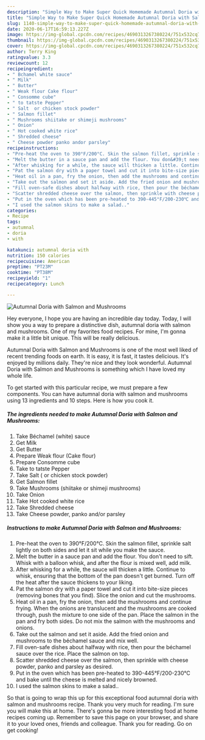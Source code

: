 ```yaml
---
description: "Simple Way to Make Super Quick Homemade Autumnal Doria with Salmon and Mushrooms"
title: "Simple Way to Make Super Quick Homemade Autumnal Doria with Salmon and Mushrooms"
slug: 1140-simple-way-to-make-super-quick-homemade-autumnal-doria-with-salmon-and-mushrooms
date: 2020-06-17T16:59:13.227Z
image: https://img-global.cpcdn.com/recipes/4690313267380224/751x532cq70/autumnal-doria-with-salmon-and-mushrooms-recipe-main-photo.jpg
thumbnail: https://img-global.cpcdn.com/recipes/4690313267380224/751x532cq70/autumnal-doria-with-salmon-and-mushrooms-recipe-main-photo.jpg
cover: https://img-global.cpcdn.com/recipes/4690313267380224/751x532cq70/autumnal-doria-with-salmon-and-mushrooms-recipe-main-photo.jpg
author: Terry King
ratingvalue: 3.3
reviewcount: 12
recipeingredient:
- " Bchamel white sauce"
- " Milk"
- " Butter"
- " Weak flour Cake flour"
- " Consomme cube"
- " to tatste Pepper"
- " Salt  or chicken stock powder"
- " Salmon fillet"
- " Mushrooms shiitake or shimeji mushrooms"
- " Onion"
- " Hot cooked white rice"
- " Shredded cheese"
- " Cheese powder panko andor parsley"
recipeinstructions:
- "Pre-heat the oven to 390°F/200°C. Skin the salmon fillet, sprinkle salt lightly on both sides and let it sit while you make the sauce."
- "Melt the butter in a sauce pan and add the flour. You don&#39;t need to sift. Whisk with a balloon whisk, and after the flour is mixed well, add milk."
- "After whisking for a while, the sauce will thicken a little. Continue to whisk, ensuring that the bottom of the pan doesn&#39;t get burned. Turn off the heat after the sauce thickens to your liking."
- "Pat the salmon dry with a paper towel and cut it into bite-size pieces (removing bones that you find). Slice the onion and cut the mushrooms."
- "Heat oil in a pan, fry the onion, then add the mushrooms and continue frying. When the onions are translucent and the mushrooms are cooked through, push the mixture to one side of the pan. Place the salmon in the pan and fry both sides. Do not mix the salmon with the mushrooms and onions."
- "Take out the salmon and set it aside. Add the fried onion and mushrooms to the béchamel sauce and mix well."
- "Fill oven-safe dishes about halfway with rice, then pour the béchamel sauce over the rice. Place the salmon on top."
- "Scatter shredded cheese over the salmon, then sprinkle with cheese powder, panko and parsley as desired."
- "Put in the oven which has been pre-heated to 390-445°F/200-230℃ and bake until the cheese is melted and nicely browned."
- "I used the salmon skins to make a salad.."
categories:
- Recipe
tags:
- autumnal
- doria
- with

katakunci: autumnal doria with 
nutrition: 150 calories
recipecuisine: American
preptime: "PT23M"
cooktime: "PT38M"
recipeyield: "1"
recipecategory: Lunch

---
```



![Autumnal Doria with Salmon and Mushrooms](https://img-global.cpcdn.com/recipes/4690313267380224/751x532cq70/autumnal-doria-with-salmon-and-mushrooms-recipe-main-photo.jpg)

Hey everyone, I hope you are having an incredible day today. Today, I will show you a way to prepare a distinctive dish, autumnal doria with salmon and mushrooms. One of my favorites food recipes. For mine, I'm gonna make it a little bit unique. This will be really delicious.

Autumnal Doria with Salmon and Mushrooms is one of the most well liked of recent trending foods on earth. It is easy, it is fast, it tastes delicious. It's enjoyed by millions daily. They're nice and they look wonderful. Autumnal Doria with Salmon and Mushrooms is something which I have loved my whole life.




To get started with this particular recipe, we must prepare a few components. You can have autumnal doria with salmon and mushrooms using 13 ingredients and 10 steps. Here is how you cook it.

<!--inarticleads1-->

##### The ingredients needed to make Autumnal Doria with Salmon and Mushrooms:

1. Take  Béchamel (white) sauce
1. Get  Milk
1. Get  Butter
1. Prepare  Weak flour (Cake flour)
1. Prepare  Consomme cube
1. Take  to tatste Pepper
1. Take  Salt ( or chicken stock powder)
1. Get  Salmon fillet
1. Take  Mushrooms (shiitake or shimeji mushrooms)
1. Take  Onion
1. Take  Hot cooked white rice
1. Take  Shredded cheese
1. Take  Cheese powder, panko and/or parsley




<!--inarticleads2-->

##### Instructions to make Autumnal Doria with Salmon and Mushrooms:

1. Pre-heat the oven to 390°F/200°C. Skin the salmon fillet, sprinkle salt lightly on both sides and let it sit while you make the sauce.
1. Melt the butter in a sauce pan and add the flour. You don&#39;t need to sift. Whisk with a balloon whisk, and after the flour is mixed well, add milk.
1. After whisking for a while, the sauce will thicken a little. Continue to whisk, ensuring that the bottom of the pan doesn&#39;t get burned. Turn off the heat after the sauce thickens to your liking.
1. Pat the salmon dry with a paper towel and cut it into bite-size pieces (removing bones that you find). Slice the onion and cut the mushrooms.
1. Heat oil in a pan, fry the onion, then add the mushrooms and continue frying. When the onions are translucent and the mushrooms are cooked through, push the mixture to one side of the pan. Place the salmon in the pan and fry both sides. Do not mix the salmon with the mushrooms and onions.
1. Take out the salmon and set it aside. Add the fried onion and mushrooms to the béchamel sauce and mix well.
1. Fill oven-safe dishes about halfway with rice, then pour the béchamel sauce over the rice. Place the salmon on top.
1. Scatter shredded cheese over the salmon, then sprinkle with cheese powder, panko and parsley as desired.
1. Put in the oven which has been pre-heated to 390-445°F/200-230℃ and bake until the cheese is melted and nicely browned.
1. I used the salmon skins to make a salad..




So that is going to wrap this up for this exceptional food autumnal doria with salmon and mushrooms recipe. Thank you very much for reading. I'm sure you will make this at home. There's gonna be more interesting food at home recipes coming up. Remember to save this page on your browser, and share it to your loved ones, friends and colleague. Thank you for reading. Go on get cooking!
